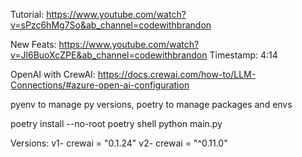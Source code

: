 Tutorial: https://www.youtube.com/watch?v=sPzc6hMg7So&ab_channel=codewithbrandon

New Feats: https://www.youtube.com/watch?v=Jl6BuoXcZPE&ab_channel=codewithbrandon
Timestamp: 4:14

OpenAI with CrewAI: https://docs.crewai.com/how-to/LLM-Connections/#azure-open-ai-configuration

pyenv to manage py versions, poetry to manage packages and envs

poetry install --no-root
poetry shell
python main.py

Versions:
v1- crewai = "0.1.24"
v2- crewai = "^0.11.0"
